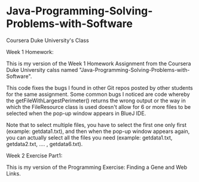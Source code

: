 # Java-Programming-Solving-Problems-with-Software
Coursera Duke University's Class

Week 1 Homework: 

This is my version of the Week 1 Homework Assignment from the Coursera Duke University calss named "Java-Programming-Solving-Problems-with-Software". 

This code fixes the bugs I found in other Git repos posted by other students for the same assignment. Some common bugs I noticed are code whereby the getFileWithLargestPerimeter() returns the wrong output 
or 
the way in which the FileResource class is used doesn't allow for 6 or more files to be selected when the pop-up window appears in BlueJ IDE. 

Note that to select multiple files, you have to select the first one only first (example: getdata1.txt), and then when the pop-up window appears again, you can actually select all the files you need (example: getdata1.txt, getdata2.txt, .... , getdata6.txt).


Week 2 Exercise Part1:

This is my version of the Programming Exercise: Finding a Gene and Web Links. 
